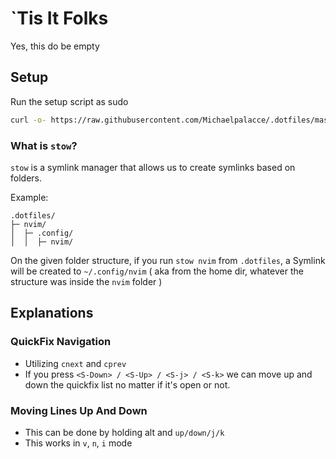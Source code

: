 # `Tis It Folks

Yes, this do be empty

## Setup

Run the setup script as sudo 

```bash
curl -o- https://raw.githubusercontent.com/Michaelpalacce/.dotfiles/master/setup.sh | sudo bash
```

### What is `stow`?

`stow` is a symlink manager that allows us to create symlinks based on folders.

Example:
```ascii
.dotfiles/
├─ nvim/
│  ├─ .config/
│  │  ├─ nvim/

```

On the given folder structure, if you run `stow nvim` from `.dotfiles`, a Symlink will be created to `~/.config/nvim` ( aka from the home dir, whatever the structure was inside the `nvim` folder )

## Explanations

### QuickFix Navigation

- Utilizing `cnext` and `cprev`
- If you press `<S-Down> / <S-Up> / <S-j> / <S-k>` we can move up and down the quickfix list no matter if it's open or not. 

### Moving Lines Up And Down

- This can be done by holding alt and `up/down/j/k`
- This works in `v`, `n`, `i` mode

